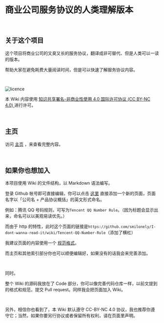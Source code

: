 # 商业公司服务协议的人类理解版本

<br />

## 关于这个项目

这个项目将商业公司的又臭又长的服务协议，翻译成非可替代、但是人类可以一读的版本。

帮助大家在避免耗费大量阅读时间，但是可以快速了解服务协议内容。

<br />

![licence](https://i.creativecommons.org/l/by-nc/4.0/88x31.png)

本 Wiki 内容使用 [知识共享署名-非商业性使用 4.0 国际许可协议  (CC BY-NC 4.0) ](http://creativecommons.org/licenses/by-nc/4.0/) 进行许可。

<br />

## 主页

访问 [主页](https://github.com/smilonely/I-dont-wanna-read-it/wiki) ，来查看完整内容。

<br />

## 如果你也想加入

本项目使用 Wiki 的文件结构，以 Markdown 语法编写。

登录 Github 帐号即可直接编辑，你可以点击 [这里](https://github.com/smilonely/I-dont-wanna-read-it/wiki/_new) 直接添加一个新的页面，页面名字以「公司名 + 产品协议概括」的英文形式命名。

例如：腾讯 QQ 号码规则，可写为`Tencent QQ Number Rule`。（因为标题会显示出来，命名可以以美观易读优先。）

而由于 http 的特性，此时这个页面的链接是`https://github.com/smilonely/I-dont-wanna-read-it/wiki/Tencent-QQ-Number-Rule`（添加了横杠）

我建议页面的内容使用一个 [规范格式](https://github.com/smilonely/I-dont-wanna-read-it/wiki/Sample)。

而主页和其他索引部分你也可以顺便编辑好，如果没有的话我会来完善添加。

<br />

同时。

整个 Wiki 的源码我放在了 Code 部分，你可以像完善代码仓库一样，以前文提到的格式和规范，提交 Pull request。同样我会把页面加入 Wiki。

<br />

另外，相信你也看到了，本 Wiki 默认遵守 CC-BY-NC 4.0 协议，我也推荐你遵守它；当然，如果你要另行协议或者保留所有权利，请在页面里声明。

<br />

<br />